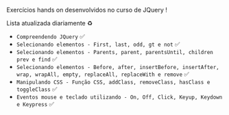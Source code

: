 Exercícios hands on desenvolvidos no curso de JQuery !

Lista atualizada diariamente ♻️

- ``Compreendendo JQuery`` ✅
- ``Selecionando elementos - First, last, odd, gt e not`` ✅
- ``Selecionando elementos - Parents, parent, parentsUntil, children prev e find`` ✅
- ``Selecionando elementos - Before, after, insertBefore, insertAfter, wrap, wrapAll, empty, replaceAll, replaceWith e remove`` ✅
- ``Manipulando CSS - Função CSS, addClass, removeClass, hasClass e toggleClass`` ✅
- ``Eventos mouse e teclado utilizando - On, Off, Click, Keyup, Keydown e Keypress`` ✅


